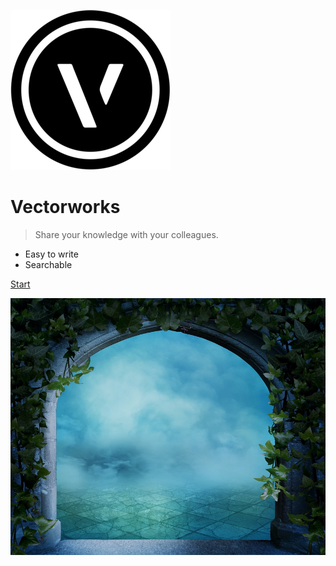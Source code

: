 ![logo](_media/logo.png ':size=200')

# Vectorworks

> Share your knowledge with your colleagues.

- Easy to write  
- Searchable

[Start](/start.md)

<!-- background image -->
![](_media/fantasy_portal.jpg)